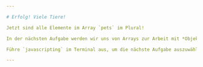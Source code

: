 ```yaml
---

# Erfolg! Viele Tiere!

Jetzt sind alle Elemente im Array `pets` im Plural!

In der nächsten Aufgabe werden wir uns von Arrays zur Arbeit mit *Objekten* bewegen.

Führe `javascripting` im Terminal aus, um die nächste Aufgabe auszuwählen.

---
```

